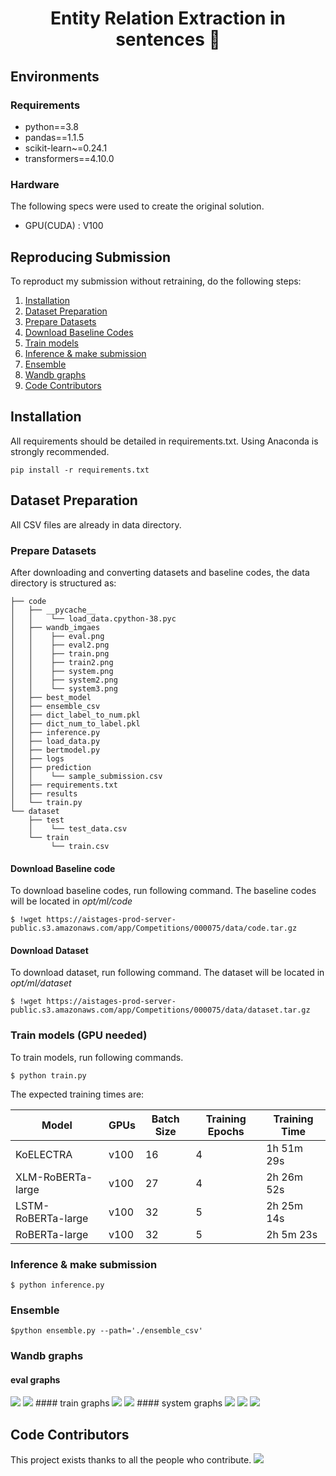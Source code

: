 <h1 align="center">Entity Relation Extraction in sentences 👋</h1>

## Environments 

### Requirements
- python==3.8
- pandas==1.1.5
- scikit-learn~=0.24.1
- transformers==4.10.0


### Hardware
The following specs were used to create the original solution.
- GPU(CUDA) : V100 

## Reproducing Submission
To reproduct my submission without retraining, do the following steps:
1. [Installation](#installation)
2. [Dataset Preparation](#Dataset-Preparation)
3. [Prepare Datasets](#Prepare-Datasets)
4. [Download Baseline Codes](#Download-Baseline-Codes)
5. [Train models](#Train-models-(GPU-needed))
6. [Inference & make submission](#Inference-&-make-submission)
7. [Ensemble](#Ensemble)
8. [Wandb graphs](#Wandb-graphs)
9. [Code Contributors](#Code-Contributors)

## Installation
All requirements should be detailed in requirements.txt. Using Anaconda is strongly recommended.
```
pip install -r requirements.txt
```

## Dataset Preparation
All CSV files are already in data directory.


### Prepare Datasets
After downloading and converting datasets and baseline codes, the data directory is structured as:
```
├── code
│   ├── __pycache__
│   │    └── load_data.cpython-38.pyc
│   ├── wandb_imgaes
│   │    ├── eval.png 
│   │    ├── eval2.png
│   │    ├── train.png
│   │    ├── train2.png
│   │    ├── system.png
│   │    ├── system2.png
│   │    └── system3.png
│   ├── best_model
│   ├── ensemble_csv
│   ├── dict_label_to_num.pkl
│   ├── dict_num_to_label.pkl
│   ├── inference.py
│   ├── load_data.py
│   ├── bertmodel.py
│   ├── logs
│   ├── prediction
│   │    └── sample_submission.csv
│   ├── requirements.txt
│   ├── results
│   └── train.py
└── dataset
    ├── test
    │    └── test_data.csv    
    └── train
         └── train.csv
```
#### Download Baseline code
To download baseline codes, run following command. The baseline codes will be located in *opt/ml/code*
```
$ !wget https://aistages-prod-server-public.s3.amazonaws.com/app/Competitions/000075/data/code.tar.gz
```

#### Download Dataset
To download dataset, run following command. The dataset will be located in *opt/ml/dataset*
```
$ !wget https://aistages-prod-server-public.s3.amazonaws.com/app/Competitions/000075/data/dataset.tar.gz
``` 
### Train models (GPU needed)
To train models, run following commands.
```
$ python train.py 
```
The expected training times are:

Model | GPUs | Batch Size | Training Epochs | Training Time
------------  | ------------- | ------------- | ------------- | -------------
KoELECTRA | v100 | 16 | 4 | 1h 51m 29s
XLM-RoBERTa-large | v100 | 27 | 4 | 2h 26m 52s
LSTM-RoBERTa-large | v100 | 32 | 5 |  2h 25m 14s
RoBERTa-large | v100 | 32 | 5 | 2h 5m 23s


### Inference & make submission
```
$ python inference.py
```

### Ensemble
```
$python ensemble.py --path='./ensemble_csv'
```

### Wandb graphs
#### eval graphs
<p>
    <img src="[images/200x200.png](https://github.com/boostcampaitech2/klue-level2-nlp-03/blob/Main/wandb_imgaes/eval.png)">
    <img src="[images/200x200.png](https://github.com/boostcampaitech2/klue-level2-nlp-03/blob/Main/wandb_imgaes/eval2.png)">
    #### train graphs
    <img src="[images/200x200.png](https://github.com/boostcampaitech2/klue-level2-nlp-03/blob/Main/wandb_imgaes/train.png)">
    <img src="[images/200x200.png](https://github.com/boostcampaitech2/klue-level2-nlp-03/blob/Main/wandb_imgaes/train2.png)">
    #### system graphs
    <img src="[images/200x200.png](https://github.com/boostcampaitech2/klue-level2-nlp-03/blob/Main/wandb_imgaes/system.png)">
    <img src="[images/200x200.png](https://github.com/boostcampaitech2/klue-level2-nlp-03/blob/Main/wandb_imgaes/system2.png)">
    <img src="[images/200x200.png](https://github.com/boostcampaitech2/klue-level2-nlp-03/blob/Main/wandb_imgaes/system3.png)">
</p>


## Code Contributors

This project exists thanks to all the people who contribute. 
<a href="https://github.com/boostcampaitech2/klue-level2-nlp-03"><img src="https://sw6820.github.io/ai_boostcamp_lv3_3/" /></a>
